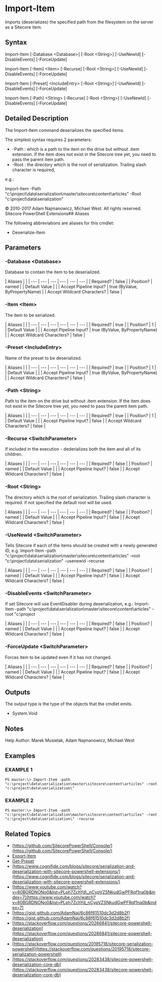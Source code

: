 # Import-Item

Imports \(deserializes\) the specified path from the filesystem on the server as a Sitecore item.

## Syntax

Import-Item \[-Database &lt;Database&gt;\] \[-Root &lt;String&gt;\] \[-UseNewId\] \[-DisableEvents\] \[-ForceUpdate\]

Import-Item \[-Item\] &lt;Item&gt; \[-Recurse\] \[-Root &lt;String&gt;\] \[-UseNewId\] \[-DisableEvents\] \[-ForceUpdate\]

Import-Item \[-Preset\] &lt;IncludeEntry&gt; \[-Root &lt;String&gt;\] \[-UseNewId\] \[-DisableEvents\] \[-ForceUpdate\]

Import-Item \[-Path\] &lt;String&gt; \[-Recurse\] \[-Root &lt;String&gt;\] \[-UseNewId\] \[-DisableEvents\] \[-ForceUpdate\]

## Detailed Description

The Import-Item command deserializes the specified items.

The simplest syntax requires 2 parameters:

* -Path : which is a path to the item on the drive but without .item extension. If the item does not exist in the Sitecore tree yet, you need to pass the parent item path.
* -Root : the directory which is the root of serialization. Trailing slash  character is required, 

e.g.:

Import-Item -Path "c:\project\data\serialization\master\sitecore\content\articles" -Root "c:\project\data\serialization\"

© 2010-2017 Adam Najmanowicz, Michael West. All rights reserved. Sitecore PowerShell Extensions\#\# Aliases

The following abbreviations are aliases for this cmdlet:

* Deserialize-Item 

## Parameters

### -Database  &lt;Database&gt;

Database to contain the item to be deserialized.

| Aliases |  |
| --- | --- | --- | --- | --- | --- |
| Required? | false |
| Position? | named |
| Default Value |  |
| Accept Pipeline Input? | true \(ByValue, ByPropertyName\) |
| Accept Wildcard Characters? | false |

### -Item  &lt;Item&gt;

The item to be serialized.

| Aliases |  |
| --- | --- | --- | --- | --- | --- |
| Required? | true |
| Position? | 1 |
| Default Value |  |
| Accept Pipeline Input? | true \(ByValue, ByPropertyName\) |
| Accept Wildcard Characters? | false |

### -Preset  &lt;IncludeEntry&gt;

Name of the preset to be deserialized.

| Aliases |  |
| --- | --- | --- | --- | --- | --- |
| Required? | true |
| Position? | 1 |
| Default Value |  |
| Accept Pipeline Input? | true \(ByValue, ByPropertyName\) |
| Accept Wildcard Characters? | false |

### -Path  &lt;String&gt;

Path to the item on the drive but without .item extension. If the item does not exist in the Sitecore tree yet, you need to pass the parent item path.

| Aliases |  |
| --- | --- | --- | --- | --- | --- |
| Required? | true |
| Position? | 1 |
| Default Value |  |
| Accept Pipeline Input? | false |
| Accept Wildcard Characters? | false |

### -Recurse  &lt;SwitchParameter&gt;

If included in the execution - dederializes both the item and all of its children.

| Aliases |  |
| --- | --- | --- | --- | --- | --- |
| Required? | false |
| Position? | named |
| Default Value |  |
| Accept Pipeline Input? | false |
| Accept Wildcard Characters? | false |

### -Root  &lt;String&gt;

The directory which is the root of serialization. Trailing slash character is required. if not specified the default root will be used.

| Aliases |  |
| --- | --- | --- | --- | --- | --- |
| Required? | false |
| Position? | named |
| Default Value |  |
| Accept Pipeline Input? | false |
| Accept Wildcard Characters? | false |

### -UseNewId  &lt;SwitchParameter&gt;

Tells Sitecore if each of the items should be created with a newly generated ID, e.g. Import-Item -path "c:\project\data\serialization\master\sitecore\content\articles" -root "c:\project\data\serialization\" -usenewid -recurse

| Aliases |  |
| --- | --- | --- | --- | --- | --- |
| Required? | false |
| Position? | named |
| Default Value |  |
| Accept Pipeline Input? | false |
| Accept Wildcard Characters? | false |

### -DisableEvents  &lt;SwitchParameter&gt;

If set Sitecore will use EventDisabler during deserialization, e.g.: Import-Item -path "c:\project\data\serialization\master\sitecore\content\articles" -root "c:\project

| Aliases |  |
| --- | --- | --- | --- | --- | --- |
| Required? | false |
| Position? | named |
| Default Value |  |
| Accept Pipeline Input? | false |
| Accept Wildcard Characters? | false |

### -ForceUpdate  &lt;SwitchParameter&gt;

Forces item to be updated even if it has not changed.

| Aliases |  |
| --- | --- | --- | --- | --- | --- |
| Required? | false |
| Position? | named |
| Default Value |  |
| Accept Pipeline Input? | false |
| Accept Wildcard Characters? | false |

## Outputs

The output type is the type of the objects that the cmdlet emits.

* System.Void 

## Notes

Help Author: Marek Musielak, Adam Najmanowicz, Michael West

## Examples

### EXAMPLE 1

```text
PS master:\> Import-Item -path "c:\project\data\serialization\master\sitecore\content\articles" -root "c:\project\data\serialization\"
```

### EXAMPLE 2

```text
PS master:\> Import-Item -path "c:\project\data\serialization\master\sitecore\content\articles" -root "c:\project\data\serialization\" -recurse
```

## Related Topics

* [https://github.com/SitecorePowerShell/Console/](https://github.com/SitecorePowerShell/Console/) 
* [Export-Item](export-item.md)
* [Get-Preset](../common/get-preset.md)
* [https://www.cognifide.com/blogs/sitecore/serialization-and-deserialization-with-sitecore-powershell-extensions/](https://www.cognifide.com/blogs/sitecore/serialization-and-deserialization-with-sitecore-powershell-extensions/) 
* [https://www.youtube.com/watch?v=60BGRDNONo0&list=PLph7ZchYd\_nCypVZSNkudGwPFRqf1na0b&index=7](https://www.youtube.com/watch?v=60BGRDNONo0&list=PLph7ZchYd_nCypVZSNkudGwPFRqf1na0b&index=7) 
* [https://gist.github.com/AdamNaj/6c86f61510dc3d2d8b2f](https://gist.github.com/AdamNaj/6c86f61510dc3d2d8b2f) 
* [https://stackoverflow.com/questions/20266841/sitecore-powershell-deserialization](https://stackoverflow.com/questions/20266841/sitecore-powershell-deserialization) 
* [https://stackoverflow.com/questions/20195718/sitecore-serialization-powershell](https://stackoverflow.com/questions/20195718/sitecore-serialization-powershell) 
* [https://stackoverflow.com/questions/20283438/sitecore-powershell-deserialization-core-db](https://stackoverflow.com/questions/20283438/sitecore-powershell-deserialization-core-db) 


